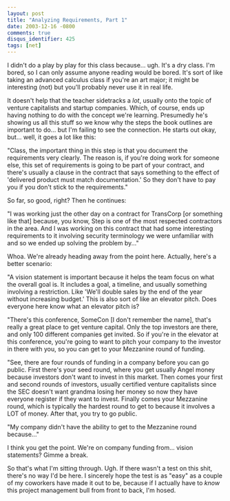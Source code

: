 ```yaml
---
layout: post
title: "Analyzing Requirements, Part 1"
date: 2003-12-16 -0800
comments: true
disqus_identifier: 425
tags: [net]
---
```

I didn't do a play by play for this class because... ugh. It's a dry
class. I'm bored, so I can only assume anyone reading would be bored.
It's sort of like taking an advanced calculus class if you're an art
major; it might be interesting (not) but you'll probably never use it in
real life.

 It doesn't help that the teacher sidetracks a *lot*, usually onto the
topic of venture capitalists and startup companies. Which, of course,
ends up having nothing to do with the concept we're learning. Presumedly
he's showing us all this stuff so we know why the steps the book
outlines are important to do... but I'm failing to see the connection.
He starts out okay, but... well, it goes a lot like this:

 "Class, the important thing in this step is that you document the
requirements very clearly. The reason is, if you're doing work for
someone else, this set of requirements is going to be part of your
contract, and there's usually a clause in the contract that says
something to the effect of 'delivered product must match documentation.'
So they don't have to pay you if you don't stick to the requirements."

 So far, so good, right? Then he continues:

 "I was working just the other day on a contract for TransCorp [or
something like that] because, you know, Step is one of the most
respected contractors in the area. And I was working on this contract
that had some interesting requirements to it involving security
terminology we were unfamiliar with and so we ended up solving the
problem by..."

 Whoa. We're already heading away from the point here. Actually, here's
a better scenario:

 "A vision statement is important because it helps the team focus on
what the overall goal is. It includes a goal, a timeline, and usually
something involving a restriction. Like 'We'll double sales by the end
of the year without increasing budget.' This is also sort of like an
elevator pitch. Does everyone here know what an elevator pitch is?

 "There's this conference, SomeCon [I don't remember the name], that's
really a great place to get venture capital. Only the top investors are
there, and only 100 different companies get invited. So if you're in the
elevator at this conference, you're going to want to pitch your company
to the investor in there with you, so you can get to your Mezzanine
round of funding.

 "See, there are four rounds of funding in a company before you can go
public. First there's your seed round, where you get usually Angel money
because investors don't want to invest in this market. Then comes your
first and second rounds of investors, usually certified venture
capitalists since the SEC doesn't want grandma losing her money so now
they have everyone register if they want to invest. Finally comes your
Mezzanine round, which is typically the hardest round to get to because
it involves a LOT of money. After that, you try to go public.

 "My company didn't have the ability to get to the Mezzanine round
because..."

 I think you get the point. We're on company funding from... vision
statements? Gimme a break.

 So that's what I'm sitting through. Ugh. If there wasn't a test on this
shit, there's no way I'd be here. I sincerely hope the test is as "easy"
as a couple of my coworkers have made it out to be, because if I
actually have to *know* this project management bull from front to back,
I'm hosed.
